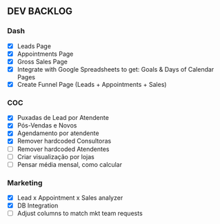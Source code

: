 ## DEV BACKLOG
### Dash
- [x] Leads Page
- [x] Appointments Page
- [x] Gross Sales Page
- [x] Integrate with Google Spreadsheets to get: Goals & Days of Calendar Pages
- [x] Create Funnel Page (Leads + Appointments + Sales)

### COC
- [x] Puxadas de Lead por Atendente
- [x] Pós-Vendas e Novos
- [x] Agendamento por atendente
- [x] Remover hardcoded Consultoras
- [ ] Remover hardcoded Atendentes
- [ ] Criar visualização por lojas
- [ ] Pensar média mensal, como calcular

### Marketing
- [x] Lead x Appointment x Sales analyzer
- [x] DB Integration
- [ ] Adjust columns to match mkt team requests